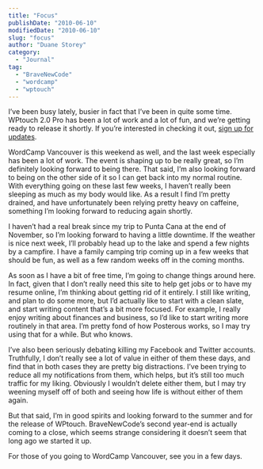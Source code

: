```yaml
---
title: "Focus"
publishDate: "2010-06-10"
modifiedDate: "2010-06-10"
slug: "focus"
author: "Duane Storey"
category:
  - "Journal"
tag:
  - "BraveNewCode"
  - "wordcamp"
  - "wptouch"
---
```


I’ve been busy lately, busier in fact that I’ve been in quite some time. WPtouch 2.0 Pro has been a lot of work and a lot of fun, and we’re getting ready to release it shortly. If you’re interested in checking it out, [sign up for updates](http://wptouch.com).

WordCamp Vancouver is this weekend as well, and the last week especially has been a lot of work. The event is shaping up to be really great, so I’m definitely looking forward to being there. That said, I’m also looking forward to being on the other side of it so I can get back into my normal routine. With everything going on these last few weeks, I haven’t really been sleeping as much as my body would like. As a result I find I’m pretty drained, and have unfortunately been relying pretty heavy on caffeine, something I’m looking forward to reducing again shortly.

I haven’t had a real break since my trip to Punta Cana at the end of November, so I’m looking forward to having a little downtime. If the weather is nice next week, I’ll probably head up to the lake and spend a few nights by a campfire. I have a family camping trip coming up in a few weeks that should be fun, as well as a few random weeks off in the coming months.

As soon as I have a bit of free time, I’m going to change things around here. In fact, given that I don’t really need this site to help get jobs or to have my resume online, I’m thinking about getting rid of it entirely. I still like writing, and plan to do some more, but I’d actually like to start with a clean slate, and start writing content that’s a bit more focused. For example, I really enjoy writing about finances and business, so I’d like to start writing more routinely in that area. I’m pretty fond of how Posterous works, so I may try using that for a while. But who knows.

I’ve also been seriously debating killing my Facebook and Twitter accounts. Truthfully, I don’t really see a lot of value in either of them these days, and find that in both cases they are pretty big distractions. I’ve been trying to reduce all my notifications from them, which helps, but it’s still too much traffic for my liking. Obviously I wouldn’t delete either them, but I may try weening myself off of both and seeing how life is without either of them again.

But that said, I’m in good spirits and looking forward to the summer and for the release of WPtouch. BraveNewCode’s second year-end is actually coming to a close, which seems strange considering it doesn’t seem that long ago we started it up.

For those of you going to WordCamp Vancouver, see you in a few days.